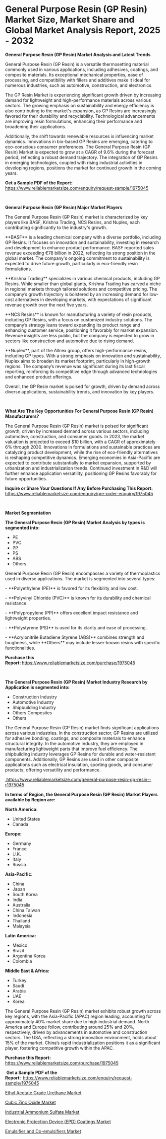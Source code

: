 <p><h1>General Purpose Resin (GP Resin) Market Size, Market Share and Global Market Analysis Report, 2025 - 2032</h1></p><p><strong>General Purpose Resin (GP Resin) Market Analysis and Latest Trends</strong></p>
<p><p>General Purpose Resin (GP Resin) is a versatile thermosetting material commonly used in various applications, including adhesives, coatings, and composite materials. Its exceptional mechanical properties, ease of processing, and compatibility with fillers and additives make it ideal for numerous industries, such as automotive, construction, and electronics.</p><p>The GP Resin Market is experiencing significant growth driven by increasing demand for lightweight and high-performance materials across various sectors. The growing emphasis on sustainability and energy efficiency is also contributing to the market's expansion, as GP Resins are increasingly favored for their durability and recyclability. Technological advancements are improving resin formulations, enhancing their performance and broadening their applications.</p><p>Additionally, the shift towards renewable resources is influencing market dynamics. Innovations in bio-based GP Resins are emerging, catering to eco-conscious consumer preferences. The General Purpose Resin (GP Resin) Market is expected to grow at a CAGR of 9.6% during the forecast period, reflecting a robust demand trajectory. The integration of GP Resins in emerging technologies, coupled with rising industrial activities in developing regions, positions the market for continued growth in the coming years.</p></p>
<p><strong>Get a Sample PDF of the Report:&nbsp;</strong> <a href="https://www.reliablemarketsize.com/enquiry/request-sample/1975045?utm_campaign=2113&utm_medium=2&utm_source=Github&utm_content=ia&utm_term=03042025&utm_id=general-purpose-resin-gp-resin">https://www.reliablemarketsize.com/enquiry/request-sample/1975045</a></p>
<p>&nbsp;</p>
<p><strong>General Purpose Resin (GP Resin) Major Market Players</strong></p>
<p><p>The General Purpose Resin (GP Resin) market is characterized by key players like BASF, Krishna Trading, NCS Resins, and Nuplex, each contributing significantly to the industry's growth.</p><p>**BASF** is a leading chemical company with a diverse portfolio, including GP Resins. It focuses on innovation and sustainability, investing in research and development to enhance product performance. BASF reported sales revenue exceeding €78 billion in 2022, reflecting its strong position in the global market. The company's ongoing commitment to sustainability is expected to drive future growth, particularly in eco-friendly resin formulations.</p><p>**Krishna Trading** specializes in various chemical products, including GP Resins. While smaller than global giants, Krishna Trading has carved a niche in regional markets through tailored solutions and competitive pricing. The company’s growth trajectory is bolstered by an increasing demand for low-cost alternatives in developing markets, with expectations of significant revenue growth over the next five years.</p><p>**NCS Resins** is known for manufacturing a variety of resin products, including GP Resins, with a focus on customized industry solutions. The company’s strategy leans toward expanding its product range and enhancing customer service, positioning it favorably for market expansion. Revenue insights are less public, but the company is expected to grow in sectors like construction and automotive due to rising demand.</p><p>**Nuplex**, part of the Allnex group, offers high-performance resins, including GP types. With a strong emphasis on innovation and sustainability, Nuplex aims to broaden its market footprint, particularly in high-growth regions. The company’s revenue was significant during its last fiscal reporting, reinforcing its competitive edge through advanced technologies and enhanced product offerings.</p><p>Overall, the GP Resin market is poised for growth, driven by demand across diverse applications, sustainability trends, and innovation by key players.</p></p>
<p>&nbsp;</p>
<p><strong>What Are The Key Opportunities For General Purpose Resin (GP Resin) Manufacturers?</strong></p>
<p><p>The General Purpose Resin (GP Resin) market is poised for significant growth, driven by increased demand across various sectors, including automotive, construction, and consumer goods. In 2023, the market valuation is projected to exceed $10 billion, with a CAGR of approximately 6% through 2030. Innovations in formulations and sustainable practices are catalyzing product development, while the rise of eco-friendly alternatives is reshaping competitive dynamics. Emerging economies in Asia-Pacific are expected to contribute substantially to market expansion, supported by urbanization and industrialization trends. Continued investment in R&D will further enhance application versatility, positioning GP Resins favorably for future opportunities.</p></p>
<p><strong>Inquire or Share Your Questions If Any Before Purchasing This Report:</strong> <a href="https://www.reliablemarketsize.com/enquiry/pre-order-enquiry/1975045?utm_campaign=2113&utm_medium=2&utm_source=Github&utm_content=ia&utm_term=03042025&utm_id=general-purpose-resin-gp-resin">https://www.reliablemarketsize.com/enquiry/pre-order-enquiry/1975045</a></p>
<p>&nbsp;</p>
<p><strong>Market Segmentation</strong></p>
<p><strong>The General Purpose Resin (GP Resin) Market Analysis by types is segmented into:</strong></p>
<p><ul><li>PE</li><li>PVC</li><li>PP</li><li>PS</li><li>ABS</li><li>Others</li></ul></p>
<p><p>General Purpose Resin (GP Resin) encompasses a variety of thermoplastics used in diverse applications. The market is segmented into several types: </p><p>- **Polyethylene (PE)** is favored for its flexibility and low cost. </p><p>- **Polyvinyl Chloride (PVC)** is known for its durability and chemical resistance. </p><p>- **Polypropylene (PP)** offers excellent impact resistance and lightweight properties. </p><p>- **Polystyrene (PS)** is used for its clarity and ease of processing. </p><p>- **Acrylonitrile Butadiene Styrene (ABS)** combines strength and toughness, while **Others** may include lesser-known resins with specific functionalities.</p></p>
<p><strong>Purchase this Report:&nbsp;</strong><a href="https://www.reliablemarketsize.com/purchase/1975045?utm_campaign=2113&utm_medium=2&utm_source=Github&utm_content=ia&utm_term=03042025&utm_id=general-purpose-resin-gp-resin">https://www.reliablemarketsize.com/purchase/1975045</a></p>
<p>&nbsp;</p>
<p><strong>The General Purpose Resin (GP Resin) Market Industry Research by Application is segmented into:</strong></p>
<p><ul><li>Construction Industry</li><li>Automotive Industry</li><li>Shipbuilding Industry</li><li>Others Composites</li><li>Others</li></ul></p>
<p><p>The General Purpose Resin (GP Resin) market finds significant applications across various industries. In the construction sector, GP Resins are utilized for adhesive bonding, coatings, and composite materials to enhance structural integrity. In the automotive industry, they are employed in manufacturing lightweight parts that improve fuel efficiency. The shipbuilding industry leverages GP Resins for durable and water-resistant components. Additionally, GP Resins are used in other composite applications such as electrical insulation, sporting goods, and consumer products, offering versatility and performance.</p></p>
<p><a href="https://www.reliablemarketsize.com/general-purpose-resin-gp-resin--r1975045?utm_campaign=2113&utm_medium=2&utm_source=Github&utm_content=ia&utm_term=03042025&utm_id=general-purpose-resin-gp-resin">&nbsp;https://www.reliablemarketsize.com/general-purpose-resin-gp-resin--r1975045</a></p>
<p><strong>In terms of Region, the General Purpose Resin (GP Resin) Market Players available by Region are:</strong></p>
<p>
    <p> <strong> North America: </strong>
        <ul>
            <li>United States</li>
            <li>Canada</li>
        </ul>
        </p> 
    <p> <strong> Europe: </strong>
        <ul>
            <li>Germany</li>
            <li>France</li>
            <li>U.K.</li>
            <li>Italy</li>
            <li>Russia</li>
        </ul>
        </p> 
    <p> <strong> Asia-Pacific: </strong>
        <ul>
            <li>China</li>
            <li>Japan</li>
            <li>South Korea</li>
            <li>India</li>
            <li>Australia</li>
            <li>China Taiwan</li>
            <li>Indonesia</li>
            <li>Thailand</li>
            <li>Malaysia</li>
        </ul>
        </p> 
    <p> <strong> Latin America: </strong>
        <ul>
            <li>Mexico</li>
            <li>Brazil</li>
            <li>Argentina Korea</li>
            <li>Colombia</li>
        </ul>
        </p> 
    <p> <strong> Middle East & Africa: </strong>
        <ul>
            <li>Turkey</li>
            <li>Saudi</li>
            <li>Arabia</li>
            <li>UAE</li>
            <li>Korea</li>
        </ul>
    </p>
    </p>
<p><p>The General Purpose Resin (GP Resin) market exhibits robust growth across key regions, with the Asia-Pacific (APAC) region leading, accounting for approximately 40% market share due to high industrial demand. North America and Europe follow, contributing around 25% and 20%, respectively, driven by advancements in automotive and construction sectors. The USA, reflecting a strong innovation environment, holds about 15% of the market. China’s rapid industrialization positions it as a significant player, fostering competitive growth within the APAC.</p></p>
<p><strong>Purchase this Report: </strong><a href="https://www.reliablemarketsize.com/purchase/1975045?utm_campaign=2113&utm_medium=2&utm_source=Github&utm_content=ia&utm_term=03042025&utm_id=general-purpose-resin-gp-resin">https://www.reliablemarketsize.com/purchase/1975045</a></p>
<p>&nbsp;<strong>Get a Sample PDF of the Report:&nbsp;&nbsp;</strong><a href="https://www.reliablemarketsize.com/enquiry/request-sample/1975045?utm_campaign=2113&utm_medium=2&utm_source=Github&utm_content=ia&utm_term=03042025&utm_id=general-purpose-resin-gp-resin">https://www.reliablemarketsize.com/enquiry/request-sample/1975045</a></p>
<p><strong></strong></p>
<p><p><a href="https://github.com/baheraennika/Market-Research-Report-List-1/blob/main/ethyl-acetate-grade-urethane-market.md?utm_campaign=2113&utm_medium=2&utm_source=Github&utm_content=ia&utm_term=03042025&utm_id=general-purpose-resin-gp-resin">Ethyl Acetate Grade Urethane Market</a></p><p><a href="https://github.com/helmeludu/Market-Research-Report-List-1/blob/main/cubic-zinc-oxide-market.md?utm_campaign=2113&utm_medium=2&utm_source=Github&utm_content=ia&utm_term=03042025&utm_id=general-purpose-resin-gp-resin">Cubic Zinc Oxide Market</a></p><p><a href="https://github.com/elroddrewspm/Market-Research-Report-List-1/blob/main/industrial-ammonium-sulfate-market.md?utm_campaign=2113&utm_medium=2&utm_source=Github&utm_content=ia&utm_term=03042025&utm_id=general-purpose-resin-gp-resin">Industrial Ammonium Sulfate Market</a></p><p><a href="https://github.com/mokeleveisel/Market-Research-Report-List-1/blob/main/electronic-protection-device-epd-coatings-market.md?utm_campaign=2113&utm_medium=2&utm_source=Github&utm_content=ia&utm_term=03042025&utm_id=general-purpose-resin-gp-resin">Electronic Protection Device (EPD) Coatings Market</a></p><p><a href="https://github.com/dukerghostki/Market-Research-Report-List-1/blob/main/emulsifier-and-co-emulsifiers-market.md?utm_campaign=2113&utm_medium=2&utm_source=Github&utm_content=ia&utm_term=03042025&utm_id=general-purpose-resin-gp-resin">Emulsifier and Co-emulsifiers Market</a></p></p>